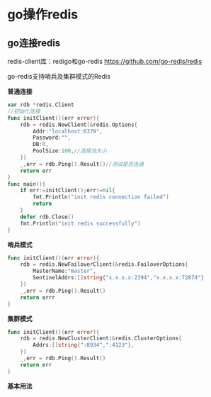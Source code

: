 # go操作redis

## go连接redis

redis-client库：redigo和go-redis    https://github.com/go-redis/redis

go-redis支持哨兵及集群模式的Redis

**普通连接**

```go
var rdb *redis.Client
//初始化连接
func initClient()(err error){
    rdb = redis.NewClient(&redis.Options{
        Addr:"localhost:6379",
        Password:"",
        DB:0,
        PoolSize:100,//连接池大小
    })
    _,err = rdb.Ping().Result()//测试是否连通
    return err
}
func main(){
    if err:=initClient();err!=nil{
        fmt.Println("init redis connection failed")
        return
    }
    defer rdb.Close()
    fmt.Println("init redis successfully")
}
```

**哨兵模式**

```go
func initClient()(err error){
    rdb = redis.NewFailoverClient(&redis.FailoverOptions{
        MasterName:"master",
        SentinelAddrs:[]string{"x.x.x.x:2394","x.x.x.x:72874"}
    })
    _,err = rdb.Ping().Result()
    return errr
}
```

**集群模式**

```go
func initClient()(err error){
    rdb = redis.NewClusterClient(&redis.ClusterOptions{
        Addrs:[]string{":8934",":4123"},
    })
    _,err = rdb.Ping().Result()
    return err
}
```

**基本用法**

